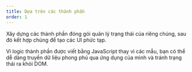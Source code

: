```yaml
---
title: Dựa trên các thành phần
order: 1
---
```


Xây dựng các thành phần đóng gói quản lý trạng thái của riêng chúng, sau đó kết hợp chúng để tạo các UI phức tạp.
 
Vì logic thành phần được viết bằng JavaScript thay vì các mẫu, bạn có thể dễ dàng truyền dữ liệu phong phú qua ứng dụng của mình và tránh trạng thái ra khỏi DOM.
